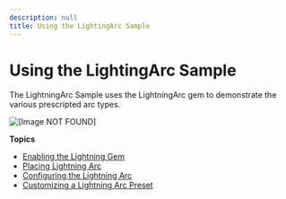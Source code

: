 ```yaml
---
description: null
title: Using the LightingArc Sample
---
```

# Using the LightingArc Sample<a name="gems-lightning-arc-sample"></a>

The LightningArc Sample uses the LightningArc gem to demonstrate the various prescripted arc types\.

![\[Image NOT FOUND\]](/images/userguide/shared-gem-sample-lightning-arc-example-animation.gif)

**Topics**
+ [Enabling the Lightning Gem](gems-system-gem-lightning-arc-enabling.md)
+ [Placing Lightning Arc](gems-system-gem-lightning-arc-placing.md)
+ [Configuring the Lightning Arc](gems-system-gem-lightning-arc-configuring.md)
+ [Customizing a Lightning Arc Preset](gems-system-gem-lightning-arc-presets.md)
